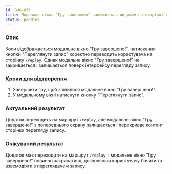 ```yaml
---
id: BUG-036
title: Модальне вікно "Гру завершено" залишається видимим на сторінці перегляду запису
status: pending
---
```


### Опис

Коли відображається модальне вікно "Гру завершено!", натискання кнопки "Переглянути запис" коректно переводить користувача на сторінку `/replay`. Однак модальне вікно "Гру завершено!" не закривається і залишається поверх інтерфейсу перегляду запису.

### Кроки для відтворення

1. Завершити гру, щоб з'явилося модальне вікно "Гру завершено!".
2. У модальному вікні натиснути кнопку "Переглянути запис".

### Актуальний результат

Додаток переходить на маршрут `/replay`, але модальне вікно "Гру завершено!" з попереднього екрану залишається і перекриває контент сторінки перегляду запису.

### Очікуваний результат

Додаток має переходити на маршрут `/replay`, і модальне вікно "Гру завершено!" повинно закриватися, дозволяючи користувачу бачити та взаємодіяти з переглядачем запису. 